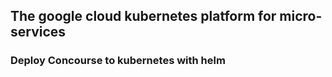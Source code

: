 ## The google cloud kubernetes platform for micro-services

### Deploy Concourse to kubernetes with helm
